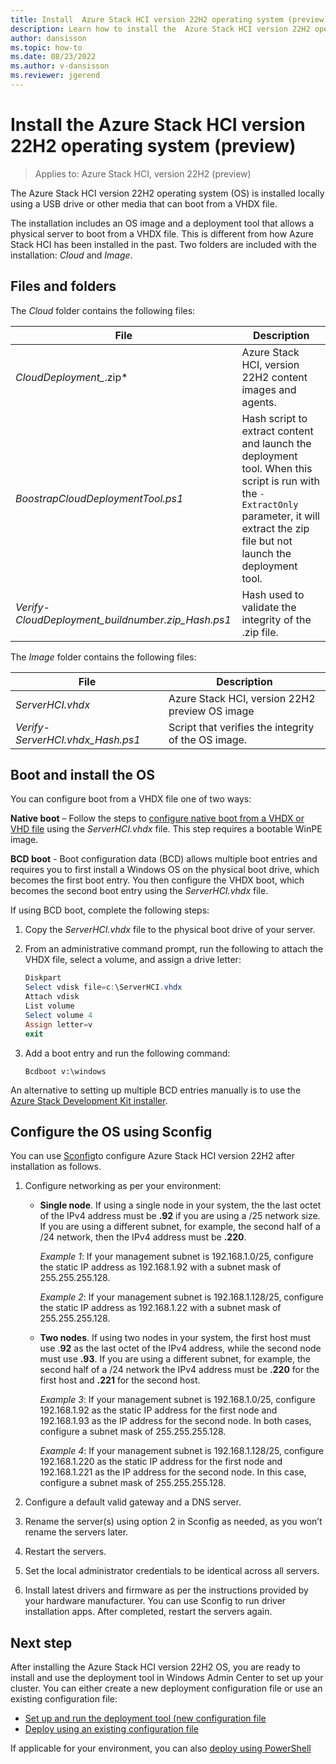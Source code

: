 ```yaml
---
title: Install  Azure Stack HCI version 22H2 operating system (preview)
description: Learn how to install the  Azure Stack HCI version 22H2 operating system (preview)
author: dansisson
ms.topic: how-to
ms.date: 08/23/2022
ms.author: v-dansisson
ms.reviewer: jgerend
---
```


# Install the  Azure Stack HCI version 22H2 operating system (preview)

> Applies to: Azure Stack HCI, version 22H2 (preview)

The  Azure Stack HCI version 22H2 operating system (OS) is installed locally using a USB drive or other media that can boot from a VHDX file.

The installation includes an OS image and a deployment tool that allows a physical server to boot from a VHDX file. This is different from how Azure Stack HCI has been installed in the past. Two folders are included with the installation: *Cloud* and *Image*.

## Files and folders

The *Cloud* folder contains the following files:

|File|Description|
|--|--|
|*CloudDeployment_*.zip*|Azure Stack HCI, version 22H2 content images and agents.|
|*BoostrapCloudDeploymentTool.ps1*|Hash script to extract content and launch the deployment tool. When this script is run with the `-ExtractOnly` parameter, it will extract the zip file but not launch the deployment tool.|
|*Verify-CloudDeployment_buildnumber.zip_Hash.ps1*|Hash used to validate the integrity of the .zip file.|

The *Image* folder contains the following files:

|File|Description|
|--|--|
|*ServerHCI.vhdx*|Azure Stack HCI, version 22H2 preview OS image|
|*Verify-ServerHCI.vhdx_Hash.ps1*|Script that verifies the integrity of the OS image.|

## Boot and install the OS

You can configure boot from a VHDX file one of two ways:

**Native boot** – Follow the steps to [configure native boot from a VHDX or VHD file](https://docs.microsoft.com/windows-hardware/manufacture/desktop/boot-to-vhd--native-boot--add-a-virtual-hard-disk-to-the-boot-menu) using the *ServerHCI.vhdx* file. This step requires a bootable WinPE image.

**BCD boot** - Boot configuration data (BCD) allows multiple boot entries and requires you to first install a Windows OS on the physical boot drive, which becomes the first boot entry. You then configure the VHDX boot, which becomes the second boot entry using the *ServerHCI.vhdx* file. 

If using BCD boot, complete the following steps:

1. Copy the *ServerHCI.vhdx* file to the physical boot drive of your server.
1. From an administrative command prompt, run the following to attach the VHDX file, select a volume, and assign a drive letter:

    ```powershell
    Diskpart
    Select vdisk file=c:\ServerHCI.vhdx
    Attach vdisk
    List volume
    Select volume 4
    Assign letter=v
    exit
    ```

1. Add a boot entry and run the following command:

    ```Bcdboot v:\windows```

An alternative to setting up multiple BCD entries manually is to use the [Azure Stack Development Kit installer](https://github.com/Azure/AzureStack-Tools/tree/master/Deployment).

## Configure the OS using Sconfig

You can use [Sconfig](https://www.powershellgallery.com/packages/SCONFIG/2.0.1)to configure Azure Stack HCI version 22H2 after installation as follows.

1. Configure networking as per your environment:

    - **Single node**. If using a single node in your system, the the last octet of the IPv4 address must be **.92** if you are using a /25 network size.  If you are using a different subnet, for example, the second half of a /24 network, then the IPv4 address must be **.220**.

        *Example 1*:  If your management subnet is 192.168.1.0/25, configure the static IP address as 192.168.1.92 with a subnet mask of 255.255.255.128.

        *Example 2*: If your management subnet is 192.168.1.128/25, configure the static IP address as 192.168.1.22 with a subnet mask of 255.255.255.128.

    - **Two nodes**. If using two nodes in your system, the first host must use .**92** as the last octet of the IPv4 address, while the second node must use **.93**. If you are using a different subnet, for example, the second half of a /24 network the IPv4 address must be **.220** for the first host and **.221** for the second host.

        *Example 3*: If your management subnet is 192.168.1.0/25, configure 192.168.1.92 as the static IP address for the first node and 192.168.1.93 as the IP address for the second node. In both cases, configure a subnet mask of 255.255.255.128.

        *Example 4*:  If your management subnet is 192.168.1.128/25, configure 192.168.1.220 as the static IP address for the first node and 192.168.1.221 as the IP address for the second node. In this case, configure a subnet mask of 255.255.255.128.

1. Configure a default valid gateway and a DNS server.

1. Rename the server(s) using option 2 in Sconfig as needed, as you won’t rename the servers later.

1. Restart the servers.

1. Set the local administrator credentials to be identical across all servers.

1. Install latest drivers and firmware as per the instructions provided by your hardware manufacturer. You can use Sconfig to run driver installation apps. After completed, restart the servers again.

## Next step

After installing the Azure Stack HCI version 22H2 OS, you are ready to install and use the deployment tool in Windows Admin Center to set up your cluster. You can either create a new deployment configuration file or use an existing configuration file:

- [Set up and run the deployment tool (new configuration file](deployment-tool-new-file.md)
- [Deploy using an existing configuration file](deployment-tool-existing-file.md)

If applicable for your environment, you can also [deploy using PowerShell](deployment-tool-powershell.md)